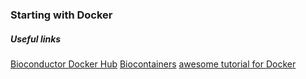 ### Starting with Docker

##### Useful links

[Bioconductor Docker Hub](https://hub.docker.com/u/bioconductor/)
[Biocontainers](http://biocontainers.pro/docs/101/intro/)
[awesome tutorial for Docker](http://seankross.com/2017/09/17/Enough-Docker-to-be-Dangerous.html)

